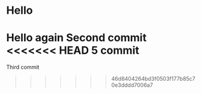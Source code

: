 # Hello
Hello again
Second commit
<<<<<<< HEAD
5 commit
=======
Third commit
>>>>>>> 46d8404264bd3f0503f177b85c70e3dddd7006a7
